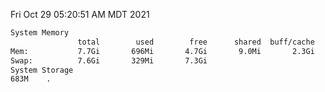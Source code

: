 Fri Oct 29 05:20:51 AM MDT 2021
```bash
System Memory
               total        used        free      shared  buff/cache   available
Mem:           7.7Gi       696Mi       4.7Gi       9.0Mi       2.3Gi       6.6Gi
Swap:          7.6Gi       329Mi       7.3Gi
System Storage
683M	.
```
